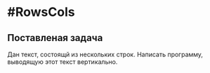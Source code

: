 <h1> #RowsCols</h1>

<h2>Поставленая задача</h2>
<p>Дан текст, состоящй из нескольких строк. Написать программу, выводящую этот текст вертикально.</p> 
